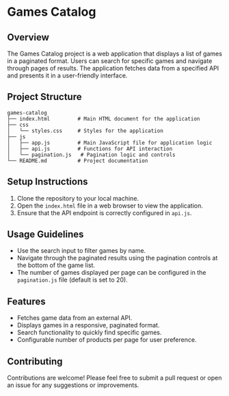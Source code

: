 # Games Catalog

## Overview
The Games Catalog project is a web application that displays a list of games in a paginated format. Users can search for specific games and navigate through pages of results. The application fetches data from a specified API and presents it in a user-friendly interface.

## Project Structure
```
games-catalog
├── index.html         # Main HTML document for the application
├── css
│   └── styles.css     # Styles for the application
├── js
│   ├── app.js         # Main JavaScript file for application logic
│   ├── api.js         # Functions for API interaction
│   └── pagination.js   # Pagination logic and controls
└── README.md          # Project documentation
```

## Setup Instructions
1. Clone the repository to your local machine.
2. Open the `index.html` file in a web browser to view the application.
3. Ensure that the API endpoint is correctly configured in `api.js`.

## Usage Guidelines
- Use the search input to filter games by name.
- Navigate through the paginated results using the pagination controls at the bottom of the game list.
- The number of games displayed per page can be configured in the `pagination.js` file (default is set to 20).

## Features
- Fetches game data from an external API.
- Displays games in a responsive, paginated format.
- Search functionality to quickly find specific games.
- Configurable number of products per page for user preference.

## Contributing
Contributions are welcome! Please feel free to submit a pull request or open an issue for any suggestions or improvements.